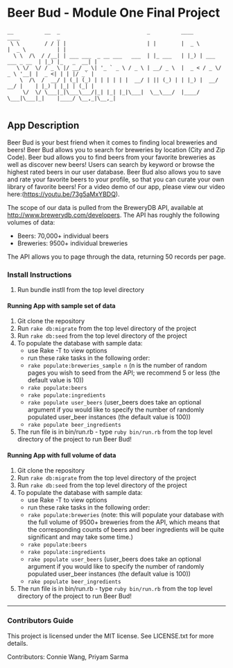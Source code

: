 # Beer Bud - Module One Final Project
```
__          __  _                            _          ____                   ____            _ 
 \ \        / / | |                          | |        |  _ \                 |  _ \          | |
  \ \  /\  / /__| | ___ ___  _ __ ___   ___  | |_ ___   | |_) | ___  ___ _ __  | |_) |_   _  __| |
   \ \/  \/ / _ \ |/ __/ _ \| '_ ` _ \ / _ \ | __/ _ \  |  _ < / _ \/ _ \ '__| |  _ <| | | |/ _` |
    \  /\  /  __/ | (_| (_) | | | | | |  __/ | || (_) | | |_) |  __/  __/ |    | |_) | |_| | (_| |
     \/  \/ \___|_|\___\___/|_| |_| |_|\___|  \__\___/  |____/ \___|\___|_|    |____/ \__,_|\__,_|
                                                                                               
```

## App Description

Beer Bud is your best friend when it comes to finding local breweries and beers! Beer Bud allows you to search for breweries by location (City and Zip Code). Beer bud allows you to find beers from your favorite breweries as well as discover new beers! Users can search by keyword or browse the highest rated beers in our user database. Beer Bud also allows you to save and rate your favorite beers to your profile, so that you can curate your own library of favorite beers! For a video demo of our app, please view our video here:(https://youtu.be/73g5aMxYBDQ).

The scope of our data is pulled from the BreweryDB API, available at http://www.brewerydb.com/developers.
The API has roughly the following volumes of data:
  - Beers: 70,000+ individual beers
  - Breweries: 9500+ individual breweries

The API allows you to page through the data, returning 50 records per page.

### Install Instructions
1. Run bundle instll from the top level directory

#### Running App with sample set of data
1. Git clone the repository
2. Run `rake db:migrate` from the top level directory of the project
3. Run `rake db:seed` from the top level directory of the project
4. To populate the database with sample data:
    - use Rake -T to view options
    - run these rake tasks in the following order:
    - `rake populate:breweries_sample n`
        (n is the number of random pages you wish to seed from the API; we recommend 5 or less (the default value is 10))
    - `rake populate:beers`
    - `rake populate:ingredients`
    - `rake populate user_beers`
        (user_beers does take an optional argument if you would like to specify the number of randomly populated user_beer instances (the default value is 100))
    - `rake populate beer_ingredients`
5. The run file is in bin/run.rb - type `ruby bin/run.rb` from the top level directory of the project to run Beer Bud!



#### Running App with full volume of data
  1. Git clone the repository
  2. Run `rake db:migrate` from the top level directory of the project
  3. Run `rake db:seed` from the top level directory of the project
  4. To populate the database with sample data:
      - use Rake -T to view options
      - run these rake tasks in the following order:
      - `rake populate:breweries`
          (note: this will populate your database with the full volume of 9500+ breweries from the API, which means that the corresponding counts of beers and beer ingredients will be quite significant and may take some time.)
      - `rake populate:beers`
      - `rake populate:ingredients`
      - `rake populate user_beers`
          (user_beers does take an optional argument if you would like to specify the number of randomly populated user_beer instances (the default value is 100))
      - `rake populate beer_ingredients`
5. The run file is in bin/run.rb - type `ruby bin/run.rb` from the top level directory of the project to run Beer Bud!

---

### Contributors Guide
This project is licensed under the MIT license. See LICENSE.txt for more details.


Contributors: Connie Wang, Priyam Sarma

